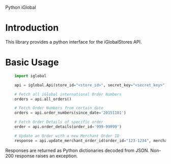 Python iGlobal

# Introduction
This library provides a python interface for the iGlobalStores API.


# Basic Usage

```python
	import iglobal

	api = iglobal.Api(store_id="<store_id>", secret_key="<secret_key>")

	# Fetch all iGlobal international Order Numbers
	orders = api.all_orders()

	# Fetch Order Numbers from certain date
	orders = api.order_numbers(since_date='20151101')

	# Fetch Order Details of specific order
	order = api.order_details(order_id='999-99999')

	# Update an Order with a new Merchant Order ID
	response = api.update_merchant_order_id(order_id="123-1234", merchant_order_id="123456")
```

Responses are returned as Python dictionaries decoded from JSON. Non-200 response raises an exception.
